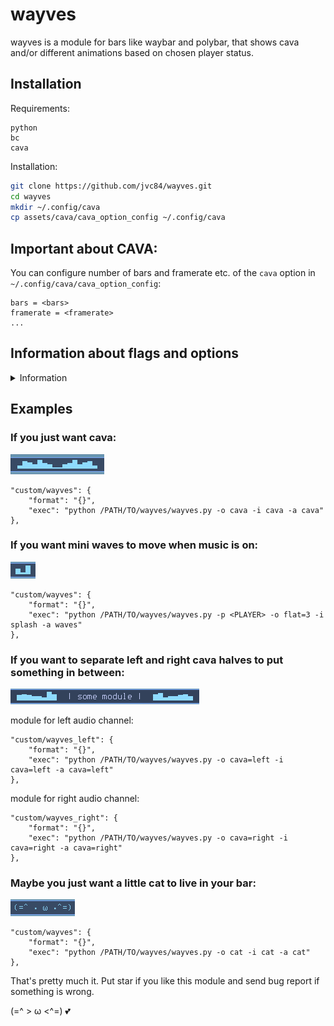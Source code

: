 # wayves

wayves is a module for bars like waybar and polybar, that shows cava and/or different animations based on chosen player status.

## Installation

Requirements:

```
python
bc
cava
```

Installation:

```bash
git clone https://github.com/jvc84/wayves.git
cd wayves
mkdir ~/.config/cava
cp assets/cava/cava_option_config ~/.config/cava
```

## Important about CAVA:

You can configure number of bars and framerate etc. of the ```cava``` option in ```~/.config/cava/cava_option_config```:

```
bars = <bars>
framerate = <framerate>
...
```

 
## Information about flags and options
<details>
<summary>Information</summary>
 
Use ```python /PATH/TO/wayves/wayves.py --help``` to read about flags and options.

```
Usage:
    
    python /path/to/wayves/wayves.py [--off <OPTION>] [--inactive <OPTION>] [--active <OPTION>] [--player PLAYER]

Animation flags:

    -h, --help                   -    displays this help end exit
    -p, --player <PLAYER>        -    player whit activity will be represented by this module    
(Unnecessary if all other flag have same value. You can get names of active players by command 'playerctl -l')    
    -o, --off  <OPTION>          -    scripts, that shows whe player is down. 'cat' by default
    -i, --inactive   <OPTION>    -    scripts, that shows when player is up, but music is on pause. 'splash' by default
    -a, --active  <OPTION>       -    scripts, that shows whe player is up, and music is playing. 'cava' by default

Options:

    cat                 -    ASCII cat animations
    info                -    'no sound'/'sound'
    splash              -    some different animations of 3 bars
    waves               -    scripts of 3 bars moving up and down
    cava[=SECTION]      -    dynamic waves, that depend on sound. Requires cava
                             available SECTIONS: left, right, all. SECTION=all by default
    empty[=NUM]         -    shows NUM spaces. NUM=0 by default
    flat[=NUM]          -    shows NUM '▁'. NUM=16 by default
    
Cava config:
    
    In config you can configure number of bars and frame rate (and other stuff)
    Config path         -    $HOME/.config/cava/cava_option_config    
```
</details>

## Examples

### If you just want cava:

![plot](.doc/images/cava_example.png)

```
"custom/wayves": {
    "format": "{}",
    "exec": "python /PATH/TO/wayves/wayves.py -o cava -i cava -a cava"
},
```

### If you want mini waves to move when music is on:

![plot](.doc/images/waves_example.png)

```
"custom/wayves": {
    "format": "{}",
    "exec": "python /PATH/TO/wayves/wayves.py -p <PLAYER> -o flat=3 -i splash -a waves"
},
```

### If you want to separate left and right cava halves to put something in between:

![plot](.doc/images/double_cava_example.png)

module for left audio channel:

```
"custom/wayves_left": {
    "format": "{}",
    "exec": "python /PATH/TO/wayves/wayves.py -o cava=left -i cava=left -a cava=left"
},
```

module for right audio channel:

```
"custom/wayves_right": {
    "format": "{}",
    "exec": "python /PATH/TO/wayves/wayves.py -o cava=right -i cava=right -a cava=right"
},
```

### Maybe you just want a little cat to live in your bar:

![plot](.doc/images/cat_example.png)

```
"custom/wayves": {
    "format": "{}",
    "exec": "python /PATH/TO/wayves/wayves.py -o cat -i cat -a cat"
},

```

That's pretty much it. Put star if you like this module and send bug report if something is wrong.

(=^ > ω <^=) :two_hearts:

